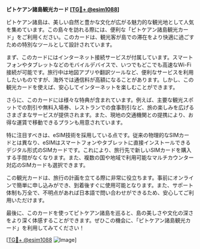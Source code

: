 **ピトケアン諸島観光カード [[TG💪+ @esim1088](https://t.me/s/esim1088)]**

ピトケアン諸島は、美しい自然と豊かな文化が広がる魅力的な観光地として人気を集めています。この島々を訪れる際には、便利な「ピトケアン諸島観光カード」をご利用ください。このカードは、観光客が島での滞在をより快適に過ごすための特別なツールとして設計されています。

まず、このカードにはインターネット接続サービスが付属しています。スマートフォンやタブレットなどのモバイルデバイスで、いつでもどこでも高速なWi-Fi接続が可能です。旅行中は地図アプリや翻訳ツールなど、便利なサービスを利用したいものですが、海外では通信料が高額になることがあります。しかし、この観光カードを使えば、安心してインターネットを楽しむことができます。

さらに、このカードには様々な特典が含まれています。例えば、主要な観光スポットでの割引や無料入場券、レストランでの食事割引など、旅の楽しみを広げるさまざまなサービスが提供されます。また、現地の交通機関との提携により、お得な運賃で移動できるプランも用意されています。

特に注目すべきは、eSIM技術を採用している点です。従来の物理的なSIMカードとは異なり、eSIMはスマートフォンやタブレットに直接インストールできるデジタル形式のSIMカードです。これにより、旅行先で新しいSIMカードを購入する手間がなくなります。また、複数の国や地域で利用可能なマルチカウンター対応のSIMカードも選択できます。

この観光カードは、旅行の計画を立てる際に非常に役立ちます。事前にオンラインで簡単に申し込みができ、到着後すぐに使用可能となります。また、サポート体制も万全で、不明点があれば日本語で問い合わせができるため、安心してご利用いただけます。

最後に、このカードを使ってピトケアン諸島を巡ると、島の美しさや文化の深さをより深く体感することができます。ぜひこの機会に、「ピトケアン諸島観光カード」を利用してみてください！

[[TG💪+ @esim1088](https://t.me/s/esim1088) ![Image](https://i.postimg.cc/Y0z9fWf4/image.png)]